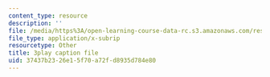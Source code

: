 ```yaml
---
content_type: resource
description: ''
file: /media/https%3A/open-learning-course-data-rc.s3.amazonaws.com/res-6-012-introduction-to-probability-spring-2018/37437b2326e15f70a72fd8935d784e80_1R4IzkWSNgI.vtt
file_type: application/x-subrip
resourcetype: Other
title: 3play caption file
uid: 37437b23-26e1-5f70-a72f-d8935d784e80
---
```

